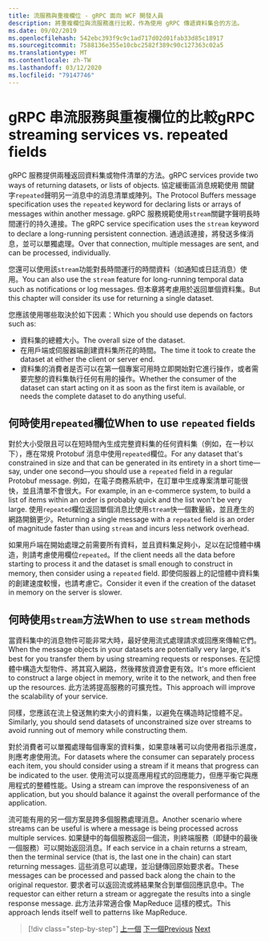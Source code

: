 ```yaml
---
title: 流服務與重複欄位 - gRPC 面向 WCF 開發人員
description: 將重複欄位與流服務進行比較，作為使用 gRPC 傳遞資料集合的方法。
ms.date: 09/02/2019
ms.openlocfilehash: 542ebc393f9c9c1ad717d02d01fab33d85c18917
ms.sourcegitcommit: 7588136e355e10cbc2582f389c90c127363c02a5
ms.translationtype: MT
ms.contentlocale: zh-TW
ms.lasthandoff: 03/12/2020
ms.locfileid: "79147746"
---
```

# <a name="grpc-streaming-services-vs-repeated-fields"></a><span data-ttu-id="f1292-103">gRPC 串流服務與重複欄位的比較</span><span class="sxs-lookup"><span data-stu-id="f1292-103">gRPC streaming services vs. repeated fields</span></span>

<span data-ttu-id="f1292-104">gRPC 服務提供兩種返回資料集或物件清單的方法。</span><span class="sxs-lookup"><span data-stu-id="f1292-104">gRPC services provide two ways of returning datasets, or lists of objects.</span></span> <span data-ttu-id="f1292-105">協定緩衝區消息規範使用 關鍵字`repeated`聲明另一消息中的消息清單或陣列。</span><span class="sxs-lookup"><span data-stu-id="f1292-105">The Protocol Buffers message specification uses the `repeated` keyword for declaring lists or arrays of messages within another message.</span></span> <span data-ttu-id="f1292-106">gRPC 服務規範使用`stream`關鍵字聲明長時間運行的持久連接。</span><span class="sxs-lookup"><span data-stu-id="f1292-106">The gRPC service specification uses the `stream` keyword to declare a long-running persistent connection.</span></span> <span data-ttu-id="f1292-107">通過該連接，將發送多條消息，並可以單獨處理。</span><span class="sxs-lookup"><span data-stu-id="f1292-107">Over that connection, multiple messages are sent, and can be processed, individually.</span></span>

<span data-ttu-id="f1292-108">您還可以使用該`stream`功能對長時間運行的時間資料（如通知或日誌消息）使用。</span><span class="sxs-lookup"><span data-stu-id="f1292-108">You can also use the `stream` feature for long-running temporal data such as notifications or log messages.</span></span> <span data-ttu-id="f1292-109">但本章將考慮用於返回單個資料集。</span><span class="sxs-lookup"><span data-stu-id="f1292-109">But this chapter will consider its use for returning a single dataset.</span></span>

<span data-ttu-id="f1292-110">您應該使用哪些取決於如下因素：</span><span class="sxs-lookup"><span data-stu-id="f1292-110">Which you should use depends on factors such as:</span></span>

- <span data-ttu-id="f1292-111">資料集的總體大小。</span><span class="sxs-lookup"><span data-stu-id="f1292-111">The overall size of the dataset.</span></span>
- <span data-ttu-id="f1292-112">在用戶端或伺服器端創建資料集所花的時間。</span><span class="sxs-lookup"><span data-stu-id="f1292-112">The time it took to create the dataset at either the client or server end.</span></span>
- <span data-ttu-id="f1292-113">資料集的消費者是否可以在第一個專案可用時立即開始對它進行操作，或者需要完整的資料集執行任何有用的操作。</span><span class="sxs-lookup"><span data-stu-id="f1292-113">Whether the consumer of the dataset can start acting on it as soon as the first item is available, or needs the complete dataset to do anything useful.</span></span>

## <a name="when-to-use-repeated-fields"></a><span data-ttu-id="f1292-114">何時使用`repeated`欄位</span><span class="sxs-lookup"><span data-stu-id="f1292-114">When to use `repeated` fields</span></span>

<span data-ttu-id="f1292-115">對於大小受限且可以在短時間內生成完整資料集的任何資料集（例如，在一秒以下），應在常規 Protobuf 消息中使用`repeated`欄位。</span><span class="sxs-lookup"><span data-stu-id="f1292-115">For any dataset that's constrained in size and that can be generated in its entirety in a short time—say, under one second—you should use a `repeated` field in a regular Protobuf message.</span></span> <span data-ttu-id="f1292-116">例如，在電子商務系統中，在訂單中生成專案清單可能很快，並且清單不會很大。</span><span class="sxs-lookup"><span data-stu-id="f1292-116">For example, in an e-commerce system, to build a list of items within an order is probably quick and the list won't be very large.</span></span> <span data-ttu-id="f1292-117">使用`repeated`欄位返回單個消息比使用`stream`快一個數量級，並且產生的網路開銷更少。</span><span class="sxs-lookup"><span data-stu-id="f1292-117">Returning a single message with a `repeated` field is an order of magnitude faster than using `stream` and incurs less network overhead.</span></span>

<span data-ttu-id="f1292-118">如果用戶端在開始處理之前需要所有資料，並且資料集足夠小，足以在記憶體中構造，則請考慮使用欄位`repeated`。</span><span class="sxs-lookup"><span data-stu-id="f1292-118">If the client needs all the data before starting to process it and the dataset is small enough to construct in memory, then consider using a `repeated` field.</span></span> <span data-ttu-id="f1292-119">即使伺服器上的記憶體中資料集的創建速度較慢，也請考慮它。</span><span class="sxs-lookup"><span data-stu-id="f1292-119">Consider it even if the creation of the dataset in memory on the server is slower.</span></span>

## <a name="when-to-use-stream-methods"></a><span data-ttu-id="f1292-120">何時使用`stream`方法</span><span class="sxs-lookup"><span data-stu-id="f1292-120">When to use `stream` methods</span></span>

<span data-ttu-id="f1292-121">當資料集中的消息物件可能非常大時，最好使用流式處理請求或回應來傳輸它們。</span><span class="sxs-lookup"><span data-stu-id="f1292-121">When the message objects in your datasets are potentially very large, it's best for you transfer them by using streaming requests or responses.</span></span> <span data-ttu-id="f1292-122">在記憶體中構造大型物件、將其寫入網路，然後釋放資源會更有效。</span><span class="sxs-lookup"><span data-stu-id="f1292-122">It's more efficient to construct a large object in memory, write it to the network, and then free up the resources.</span></span> <span data-ttu-id="f1292-123">此方法將提高服務的可擴充性。</span><span class="sxs-lookup"><span data-stu-id="f1292-123">This approach will improve the scalability of your service.</span></span>

<span data-ttu-id="f1292-124">同樣，您應該在流上發送無約束大小的資料集，以避免在構造時記憶體不足。</span><span class="sxs-lookup"><span data-stu-id="f1292-124">Similarly, you should send datasets of unconstrained size over streams to avoid running out of memory while constructing them.</span></span>

<span data-ttu-id="f1292-125">對於消費者可以單獨處理每個專案的資料集，如果意味著可以向使用者指示進度，則應考慮使用流。</span><span class="sxs-lookup"><span data-stu-id="f1292-125">For datasets where the consumer can separately process each item, you should consider using a stream if it means that progress can be indicated to the user.</span></span> <span data-ttu-id="f1292-126">使用流可以提高應用程式的回應能力，但應平衡它與應用程式的整體性能。</span><span class="sxs-lookup"><span data-stu-id="f1292-126">Using a stream can improve the responsiveness of an application, but you should balance it against the overall performance of the application.</span></span>

<span data-ttu-id="f1292-127">流可能有用的另一個方案是跨多個服務處理消息。</span><span class="sxs-lookup"><span data-stu-id="f1292-127">Another scenario where streams can be useful is where a message is being processed across multiple services.</span></span> <span data-ttu-id="f1292-128">如果鏈中的每個服務返回一個流，則終端服務（即鏈中的最後一個服務）可以開始返回消息。</span><span class="sxs-lookup"><span data-stu-id="f1292-128">If each service in a chain returns a stream, then the terminal service (that is, the last one in the chain) can start returning messages.</span></span> <span data-ttu-id="f1292-129">這些消息可以處理，並沿鏈傳回原始要求者。</span><span class="sxs-lookup"><span data-stu-id="f1292-129">These messages can be processed and passed back along the chain to the original requestor.</span></span> <span data-ttu-id="f1292-130">要求者可以返回流或將結果聚合到單個回應訊息中。</span><span class="sxs-lookup"><span data-stu-id="f1292-130">The requestor can either return a stream or aggregate the results into a single response message.</span></span> <span data-ttu-id="f1292-131">此方法非常適合像 MapReduce 這樣的模式。</span><span class="sxs-lookup"><span data-stu-id="f1292-131">This approach lends itself well to patterns like MapReduce.</span></span>

>[!div class="step-by-step"]
><span data-ttu-id="f1292-132">[上一個](migrate-duplex-services.md)
>[下一個](client-libraries.md)</span><span class="sxs-lookup"><span data-stu-id="f1292-132">[Previous](migrate-duplex-services.md)
[Next](client-libraries.md)</span></span>
